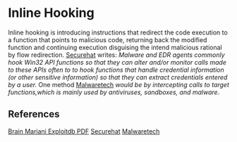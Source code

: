 # Inline Hooking

Inline hooking is introducing instructions that redirect the code execution to a function that points to malicious code, returning back the modified function and continuing execution disguising the intend malicious rational by flow redirection. [Securehat](https://blog.securehat.co.uk/process-injection/manually-implementing-inline-function-hooking) writes: *Malware and EDR agents commonly hook Win32 API functions so that they can alter and/or monitor calls made to these APIs often to to hook functions that handle credential information (or other sensitive information) so that they can extract credentials entered by a user.* One method [Malwaretech](https://www.malwaretech.com/2015/01/inline-hooking-for-programmers-part-1.html) *would be by intercepting calls to target functions,which is mainly used by antiviruses, sandboxes, and malware*.

## References

[Brain Mariani Exploitdb PDF](https://www.exploit-db.com/docs/english/17802-inline-hooking-in-windows.pdf)
[Securehat](https://blog.securehat.co.uk/process-injection/manually-implementing-inline-function-hooking)
[Malwaretech](https://www.malwaretech.com/2015/01/inline-hooking-for-programmers-part-1.html)